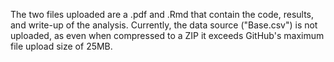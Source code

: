 The two files uploaded are a .pdf and .Rmd that contain the code, results, and write-up of the analysis. 
Currently, the data source ("Base.csv") is not uploaded, as even when compressed to a ZIP it exceeds GitHub's maximum file upload size of 25MB.
